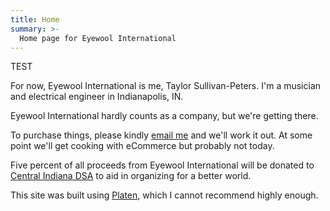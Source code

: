 ```yaml
---
title: Home
summary: >-
  Home page for Eyewool International
---
```

TEST

For now, Eyewool International is me, Taylor Sullivan-Peters. I'm a musician and electrical engineer in Indianapolis, IN. 

Eyewool International hardly counts as a company, but we're getting there.  

To purchase things, please kindly [email me](mailto:eyewoolinternational@gmail.com) and we'll work it out. At some point we'll get cooking with eCommerce but probably not today. 

Five percent of all proceeds from Eyewool International will be donated to [Central Indiana DSA](https://www.centralindsa.org/) to aid in organizing for a better world. 

This site was built using [Platen](https://platen.io/), which I cannot recommend highly enough. 

